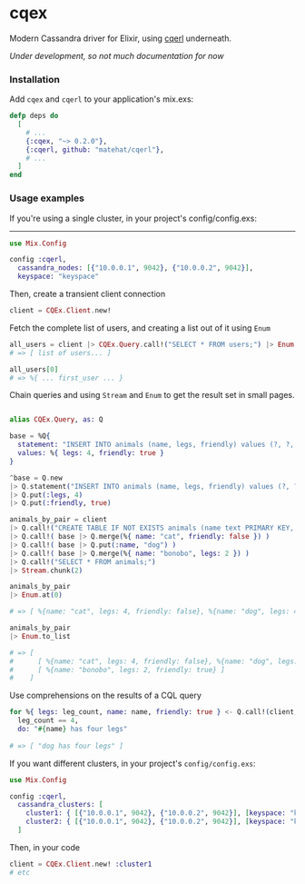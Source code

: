 # cqex
Modern Cassandra driver for Elixir, using [cqerl][1] underneath.

*Under development, so not much documentation for now*

### Installation

Add `cqex` and `cqerl` to your application's mix.exs:

```elixir
defp deps do
  [
    # ...
    {:cqex, "~> 0.2.0"},
    {:cqerl, github: "matehat/cqerl"},
    # ...
  ]
end
```

### Usage examples

If you're using a single cluster, in your project's config/config.exs:

****

```elixir
use Mix.Config

config :cqerl, 
  cassandra_nodes: [{"10.0.0.1", 9042}, {"10.0.0.2", 9042}],
  keyspace: "keyspace"
```

Then, create a transient client connection

```elixir
client = CQEx.Client.new!
```

Fetch the complete list of users, and creating a list out of it using `Enum`

```elixir
all_users = client |> CQEx.Query.call!("SELECT * FROM users;") |> Enum.to_list
# => [ list of users... ]

all_users[0]
# => %{ ... first_user ... }
```

Chain queries and using `Stream` and `Enum` to get the result set in small pages.

```elixir

alias CQEx.Query, as: Q

base = %Q{
  statement: "INSERT INTO animals (name, legs, friendly) values (?, ?, ?);",
  values: %{ legs: 4, friendly: true }
}

^base = Q.new 
|> Q.statement("INSERT INTO animals (name, legs, friendly) values (?, ?, ?);")
|> Q.put(:legs, 4)
|> Q.put(:friendly, true)

animals_by_pair = client
|> Q.call!("CREATE TABLE IF NOT EXISTS animals (name text PRIMARY KEY, legs tinyint, friendly boolean);")
|> Q.call!( base |> Q.merge(%{ name: "cat", friendly: false }) )
|> Q.call!( base |> Q.put(:name, "dog") )
|> Q.call!( base |> Q.merge(%{ name: "bonobo", legs: 2 }) )
|> Q.call!("SELECT * FROM animals;")
|> Stream.chunk(2)

animals_by_pair
|> Enum.at(0)

# => [ %{name: "cat", legs: 4, friendly: false}, %{name: "dog", legs: 4, friendly: true} ]

animals_by_pair
|> Enum.to_list

# => [ 
#      [ %{name: "cat", legs: 4, friendly: false}, %{name: "dog", legs: 4, friendly: true} ], 
#      [ %{name: "bonobo", legs: 2, friendly: true} ] 
#    ]

```

Use comprehensions on the results of a CQL query

```elixir
for %{ legs: leg_count, name: name, friendly: true } <- Q.call!(client, "SELECT * FROM animals"), 
  leg_count == 4,
  do: "#{name} has four legs"
  
# => [ "dog has four legs" ]
```

If you want different clusters, in your project's `config/config.exs`:

```elixir
use Mix.Config

config :cqerl, 
  cassandra_clusters: [
    cluster1: { [{"10.0.0.1", 9042}, {"10.0.0.2", 9042}], [keyspace: "keyspace1"] },
    cluster2: { [{"10.0.0.1", 9042}, {"10.0.0.2", 9042}], [keyspace: "keyspace2"] }
  ]
```

Then, in your code

```elixir
client = CQEx.Client.new! :cluster1
# etc
```

[1]: https://github.com/matehat/cqerl/
